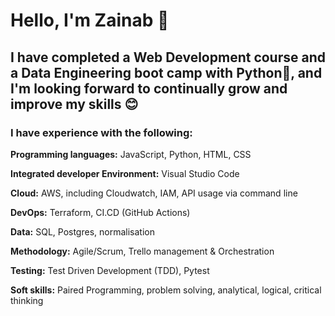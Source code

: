 # **Hello, I'm Zainab** 👋


## **I have completed a Web Development course and a Data Engineering boot camp with Python🎉, and I'm looking forward to continually grow and improve my skills 😊**


### **I have experience with the following:**

**Programming languages:** JavaScript, Python, HTML, CSS 

**Integrated developer Environment:** Visual Studio Code 

**Cloud:** AWS, including Cloudwatch, IAM, API usage via command line 

**DevOps:** Terraform, CI.CD (GitHub Actions) 

**Data:** SQL, Postgres, normalisation 

**Methodology:** Agile/Scrum, Trello management & Orchestration 

**Testing:** Test Driven Development (TDD), Pytest 

**Soft skills:** Paired Programming, problem solving, analytical, logical, critical thinking 
